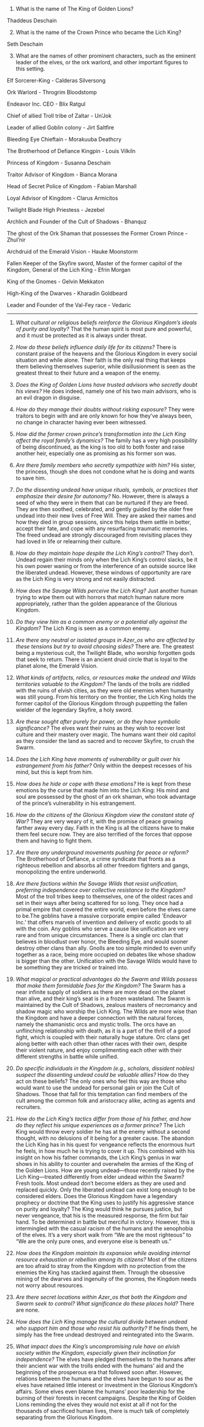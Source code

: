1) What is the name of The King of Golden Lions?

Thaddeus Deschain

2) What is the name of the Crown Prince who became the Lich King?

Seth Deschain

3) What are the names of other prominent characters, such as the eminent leader of the elves, or the ork warlord, and other important figures to this setting.

Elf Sorcerer-King - Calderas Silversong

Ork Warlord - Throgrim Bloodstomp

Endeavor Inc. CEO - Blix Ratgul

Chief of allied Troll tribe of Zaltar - Un’Jok 

Leader of allied Goblin colony - Jirt Saltfire

Bleeding Eye Chieftain - Morakuuba Deathcry

The Brotherhood of Defiance Kingpin - Louis Vilkiln

Princess of Kingdom - Susanna Deschain

Traitor Advisor of Kingdom - Bianca Morana

Head of Secret Police of Kingdom - Fabian Marshall

Loyal Advisor of Kingdom - Clarus Armicitos

Twilight Blade High Priestess - Jezebel

Archlich and Founder of the Cult of Shadows - Bhanquz

The ghost of the Ork Shaman that possesses the Former Crown Prince - Zhul’nir

Archdruid of the Emerald Vision - Hauke Moonstorm

Fallen Keeper of the Skyfire sword, Master of the former capitol of the Kingdom, General of the Lich King - Efrin Morgan

King of the Gnomes - Gelvin Mekkaton

High-King of the Dwarves - Kharadin Goldbeard

Leader and Founder of the Val-Fey race - Vedaric

---

1) *What cultural or religious beliefs reinforce the Glorious Kingdom’s ideals of purity and loyalty?* That the human spirit is most pure and powerful, and it must be protected as it is always under threat.
2) *How do these beliefs influence daily life for its citizens?* There is constant praise of the heavens and the Glorious Kingdom in every social situation and while alone. Their faith is the only real thing that keeps them believing themselves superior, while disillusionment is seen as the greatest threat to their future and a weapon of the enemy.
3) *Does the King of Golden Lions have trusted advisors who secretly doubt his views?* He does indeed, namely one of his two main advisors, who is an evil dragon in disguise.
4) *How do they manage their doubts without risking exposure?* They were traitors to begin with and are only known for how they’ve always been, no change in character having ever been witnessed.
5) *How did the former crown prince’s transformation into the Lich King affect the royal family’s dynamics?* The family has a very high possibility of being discontinued, as the king is too old to both foster and raise another heir, especially one as promising as his former son was.
6) *Are there family members who secretly sympathize with him?* His sister, the princess, though she does not condone what he is doing and wants to save him.
7) *Do the dissenting undead have unique rituals, symbols, or practices that emphasize their desire for autonomy?* No. However, there is always a seed of who they were in them that can be nurtured if they are freed. They are then soothed, celebrated, and gently guided by the older free undead into their new lives of Free Will. They are asked their names and how they died in group sessions, since this helps them settle in better, accept their fate, and cope with any resurfacing traumatic memories. The freed undead are strongly discouraged from revisiting places they had loved in life or relearning their culture.
8) *How do they maintain hope despite the Lich King’s control?* They don’t. Undead regain their minds only when the Lich King’s control slacks, be it his own power waning or from the interference of an outside source like the liberated undead. However, these windows of opportunity are rare as the Lich King is very strong and not easily distracted.
9) *How does the Savage Wilds perceive the Lich King?* Just another human trying to wipe them out with horrors that match human nature more appropriately, rather than the golden appearance of the Glorious Kingdom.
10) *Do they view him as a common enemy or a potential ally against the Kingdom?* The Lich King is seen as a common enemy.
11) *Are there any neutral or isolated groups in Azer_os who are affected by these tensions but try to avoid choosing sides?* There are. The greatest being a mysterious cult, the Twilight Blade, who worship forgotten gods that seek to return. There is an ancient druid circle that is loyal to the planet alone, the Emerald Vision.
12) *What kinds of artifacts, relics, or resources make the undead and Wilds territories valuable to the Kingdom?* The lands of the trolls are riddled with the ruins of elvish cities, as they were old enemies when humanity was still young. From his territory on the frontier, the Lich King holds the former capitol of the Glorious Kingdom through puppetting the fallen wielder of the legendary Skyfire, a holy sword.
13) *Are these sought after purely for power, or do they have symbolic significance?* The elves want their ruins as they wish to recover lost culture and their mastery over magic. The humans want their old capitol as they consider the land as sacred and to recover Skyfire, to crush the Swarm.
14) *Does the Lich King have moments of vulnerability or guilt over his estrangement from his father?* Only within the deepest recesses of his mind, but this is kept from him.
15) *How does he hide or cope with these emotions?* He is kept from these emotions by the curse that made him into the Lich King: His mind and soul are possessed by the ghost of an ork shaman, who took advantage of the prince’s vulnerability in his estrangement.

16) *How do the citizens of the Glorious Kingdom view the constant state of War?* They are very weary of it, with the promise of peace growing farther away every day. Faith in the King is all the citizens have to make them feel secure now. They are also terrified of the forces that oppose them and having to fight them.
17) *Are there any underground movements pushing for peace or reform?* The Brotherhood of Defiance, a crime syndicate that fronts as a righteous rebellion and absorbs all other freedom fighters and gangs, monopolizing the entire underworld.
18) *Are there factions within the Savage Wilds that resist unification, preferring independence over collective resistance to the Kingdom?* Most of the troll tribes keep to themselves, one of the oldest races and set in their ways after being scattered for so long. They once had a primal empire that covered the entire world, even before the elves came to be.The goblins have a massive corporate empire called 'Endeavor Inc.' that offers marvels of invention and delivery of exotic goods to all with the coin. Any goblins who serve a cause like unification are very rare and from unique circumstances. There is a single orc clan that believes in bloodlust over honor, the Bleeding Eye, and would sooner destroy other clans than ally. Gnolls are too simple minded to even unify together as a race, being more occupied on debates like whose shadow is bigger than the other. Unification with the Savage Wilds would have to be something they are tricked or trained into.
19) *What magical or practical advantages do the Swarm and Wilds possess that make them formidable foes for the Kingdom?* The Swarm has a near infinite supply of soldiers as there are more dead on the planet than alive, and their king’s seat is in a frozen wasteland. The Swarm is maintained by the Cult of Shadows, zealous masters of necromancy and shadow magic who worship the Lich King. The Wilds are more wise than the Kingdom and have a deeper connection with the natural forces, namely the shamanistic orcs and mystic trolls. The orcs have an unflinching relationship with death, as it is a part of the thrill of a good fight, which is coupled with their naturally huge stature. Orc clans get along better with each other than other races with their own, despite their violent nature, and enjoy complimenting each other with their different strengths in battle while unified.
20) *Do specific individuals in the Kingdom (e.g., scholars, dissident nobles) suspect the dissenting undead could be valuable allies?* How do they act on these beliefs? The only ones who feel this way are those who would want to use the undead for personal gain or join the Cult of Shadows. Those that fall for this temptation can find members of the cult among the common folk and aristocracy alike, acting as agents and recruiters.
21) *How do the Lich King’s tactics differ from those of his father, and how do they reflect his unique experiences as a former prince?* The Lich King would throw every soldier he has at the enemy without a second thought, with no delusions of it being for a greater cause. The abandon the Lich King has in his quest for vengeance reflects the enormous hurt he feels, in how much he is trying to cover it up. This combined with his insight on how his father commands, the Lich King’s genius in war shows in his ability to counter and overwhelm the armies of the King of the Golden Lions. How are young undead—those recently raised by the Lich King—treated differently from elder undead within the Swarm? Fresh tools. Most undead don’t become elders as they are used and replaced quickly. Only the liberated undead can exist long enough to be considered elders. Does the Glorious Kingdom have a legendary prophecy or doctrine that the King uses to justify his aggressive stance on purity and loyalty? The King would think he pursues justice, but never vengeance, that his is the measured response, the firm but fair hand. To be determined in battle but merciful in victory. However, this is intermingled with the casual racism of the humans and the xenophobia of the elves. It’s a very short walk from “We are the most righteous” to “We are the only pure ones, and everyone else is beneath us.”
22) *How does the Kingdom maintain its expansion while avoiding internal resource exhaustion or rebellion among its citizens?* Most of the citizens are too afraid to stray from the Kingdom with no protection from the enemies the King has stacked against them. Through the obsessive mining of the dwarves and ingenuity of the gnomes, the Kingdom needs not worry about resources.
23) *Are there secret locations within Azer_os that both the Kingdom and Swarm seek to control? What significance do these places hold?* There are none.
24) *How does the Lich King manage the cultural divide between undead who support him and those who resist his authority?* If he finds them, he simply has the free undead destroyed and reintegrated into the Swarm.
25) *What impact does the King’s uncompromising rule have on elvish society within the Kingdom, especially given their inclination for independence?* The elves have pledged themselves to the humans after their ancient war with the trolls ended with the humans' aid and the beginning of the prosperous era that followed soon after. However, relations between the humans and the elves have begun to sour as the elves have retained little interest or investment in the Glorious Kingdom’s affairs. Some elves even blame the humans’ poor leadership for the burning of their forests in recent campaigns. Despite the King of Golden Lions reminding the elves they would not exist at all if not for the thousands of sacrificed human lives, there is much talk of completely separating from the Glorious Kingdom.